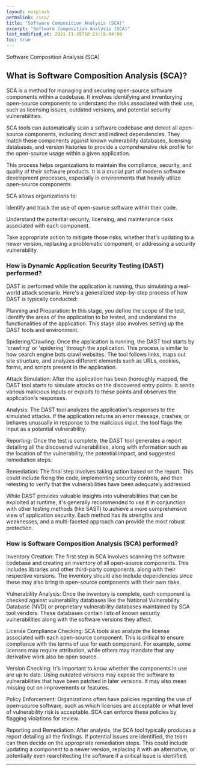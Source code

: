 ```yaml
---
layout: nosplash
permalink: /sca/
title: "Software Composition Analysis (SCA)"
excerpt: "Software Composition Analysis (SCA)"
last_modified_at: 2021-11-28T10:23:16-04:00
toc: true
---
```


Software Composition Analysis (SCA)

## What is Software Composition Analysis (SCA)? 

SCA is a method for managing and securing open-source software components within a codebase. It involves identifying and inventorying open-source components to understand the risks associated with their use, such as licensing issues, outdated versions, and potential security vulnerabilities.

SCA tools can automatically scan a software codebase and detect all open-source components, including direct and indirect dependencies. They match these components against known vulnerability databases, licensing databases, and version histories to provide a comprehensive risk profile for the open-source usage within a given application.

This process helps organizations to maintain the compliance, security, and quality of their software products. It is a crucial part of modern software development processes, especially in environments that heavily utilize open-source components

SCA allows organizations to:

Identify and track the use of open-source software within their code.

Understand the potential security, licensing, and maintenance risks associated with each component.

Take appropriate action to mitigate those risks, whether that's updating to a newer version, replacing a problematic component, or addressing a security vulnerability.

### How is Dynamic Application Security Testing (DAST) performed?

DAST is performed while the application is running, thus simulating a real-world attack scenario. Here's a generalized step-by-step process of how DAST is typically conducted:

Planning and Preparation: In this stage, you define the scope of the test, identify the areas of the application to be tested, and understand the functionalities of the application. This stage also involves setting up the DAST tools and environment.

Spidering/Crawling: Once the application is running, the DAST tool starts by 'crawling' or 'spidering' through the application. This process is similar to how search engine bots crawl websites. The tool follows links, maps out site structure, and analyzes different elements such as URLs, cookies, forms, and scripts present in the application.

Attack Simulation: After the application has been thoroughly mapped, the DAST tool starts to simulate attacks on the discovered entry points. It sends various malicious inputs or exploits to these points and observes the application's responses.

Analysis: The DAST tool analyzes the application's responses to the simulated attacks. If the application returns an error message, crashes, or behaves unusually in response to the malicious input, the tool flags the input as a potential vulnerability.

Reporting: Once the test is complete, the DAST tool generates a report detailing all the discovered vulnerabilities, along with information such as the location of the vulnerability, the potential impact, and suggested remediation steps.

Remediation: The final step involves taking action based on the report. This could include fixing the code, implementing security controls, and then retesting to verify that the vulnerabilities have been adequately addressed.

While DAST provides valuable insights into vulnerabilities that can be exploited at runtime, it's generally recommended to use it in conjunction with other testing methods (like SAST) to achieve a more comprehensive view of application security. Each method has its strengths and weaknesses, and a multi-faceted approach can provide the most robust protection.

### How is Software Composition Analysis (SCA) performed?

Inventory Creation: The first step in SCA involves scanning the software codebase and creating an inventory of all open-source components. This includes libraries and other third-party components, along with their respective versions. The inventory should also include dependencies since these may also bring in open-source components with their own risks.

Vulnerability Analysis: Once the inventory is complete, each component is checked against vulnerability databases like the National Vulnerability Database (NVD) or proprietary vulnerability databases maintained by SCA tool vendors. These databases contain lists of known security vulnerabilities along with the software versions they affect.

License Compliance Checking: SCA tools also analyze the license associated with each open-source component. This is critical to ensure compliance with the terms of use for each component. For example, some licenses may require attribution, while others may mandate that any derivative work also be open source.

Version Checking: It's important to know whether the components in use are up to date. Using outdated versions may expose the software to vulnerabilities that have been patched in later versions. It may also mean missing out on improvements or features.

Policy Enforcement: Organizations often have policies regarding the use of open-source software, such as which licenses are acceptable or what level of vulnerability risk is acceptable. SCA can enforce these policies by flagging violations for review.

Reporting and Remediation: After analysis, the SCA tool typically produces a report detailing all the findings. If potential issues are identified, the team can then decide on the appropriate remediation steps. This could include updating a component to a newer version, replacing it with an alternative, or potentially even rearchitecting the software if a critical issue is identified.

---
